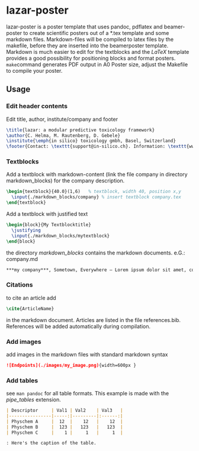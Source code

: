 # lazar-poster

lazar-poster is a poster template that uses pandoc, pdflatex and beamer-poster to create scientific posters out of a \*.tex template and some markdown files. Markdown-files will be compiled to latex files by the makefile, before they are inserted into the beamerposter template. Markdown is much easier to edit for the textblocks and the *LaTeX* template provides a good possibility for positioning blocks and format posters. ```make```command generates PDF output in A0 Poster size, adjust the Makefile to compile your poster. 

## Usage

### Edit header contents
Edit title, author, institute/company and footer
```latex
\title{lazar: a modular predictive toxicology framework}
\author{C. Helma, M. Rautenberg, D. Gebele}
\institute{\emph{in silico} toxicology gmbh, Basel, Switzerland}
\footer{Contact: \texttt{support@in-silico.ch}. Information: \texttt{www.in-silico.ch}}
```
### Textblocks
Add a textblock with markdown-content (link the file company in directory markdown_blocks) for the company description. 
```latex
\begin{textblock}{40.0}(1,6)   % textblock, width 40, position x,y
  \input{./markdown_blocks/company} % insert textblock company.tex
\end{textblock}
```

Add a textblock with justified text
```latex
\begin{block}{My Textblocktitle}
  \justifying
  \input{./markdown_blocks/mytextblock}
\end{block}
```


the directory *markdown_blocks* contains the markdown documents. 
e.G.: company.md

```markdown
***my company***, Sometown, Everywhere – Lorem ipsum dolor sit amet, consectetur adipiscing elit. Suspendisse commodo elit eget tellus posuere, eget blandit metus pretium. Mauris eu volutpat nisl. Praesent iaculis eros sit amet cursus fringilla. Morbi rhoncus bibendum odio, ut tincidunt sapien. Nam pellentesque nunc tellus, eu volutpat risus vehicula nec. Integer id volutpat mi. 
```

### Citations
to cite an article add 
```latex
\cite{ArticleName}
``` 
in the markdown document. Articles are listed in the file references.bib. References will be added automatically during compilation.


### Add images
add images in the markdown files with standard markdown syntax 
```markdown
![Endpoints](./images/my_image.png){width=600px }
```
### Add tables
see ```man pandoc``` for all table formats. This example is made with the *pipe_tables* extension.
```markdown
| Descriptor     | Val1 | Val2    | Val3   |
|----------------|-----:|---------|:------:|
| Physchem A     |  12  |    12   |    12  |
| Physchem B     |  123 |   123   |   123  |
| Physchem C     |    1 |     1   |     1  |

: Here's the caption of the table.
```
